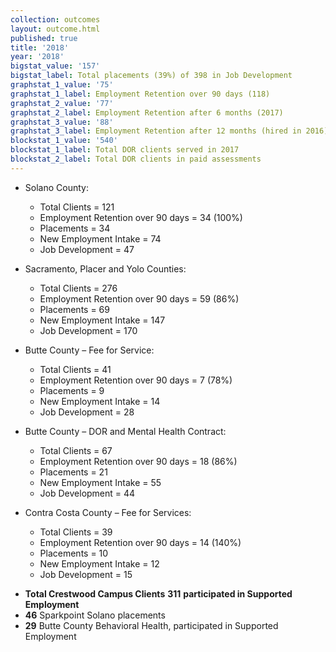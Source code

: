 ```yaml
---
collection: outcomes
layout: outcome.html
published: true
title: '2018'
year: '2018'
bigstat_value: '157'
bigstat_label: Total placements (39%) of 398 in Job Development
graphstat_1_value: '75'
graphstat_1_label: Employment Retention over 90 days (118)
graphstat_2_value: '77'
graphstat_2_label: Employment Retention after 6 months (2017)
graphstat_3_value: '88'
graphstat_3_label: Employment Retention after 12 months (hired in 2016)
blockstat_1_value: '540'
blockstat_1_label: Total DOR clients served in 2017
blockstat_2_label: Total DOR clients in paid assessments
---
```

* Solano County:
  - Total Clients = 121
  - Employment Retention over 90 days = 34 (100%)
  - Placements = 34
  - New Employment Intake = 74
  - Job Development = 47

* Sacramento, Placer and Yolo Counties:
  - Total Clients = 276
  - Employment Retention over 90 days = 59 (86%)
  - Placements = 69
  - New Employment Intake = 147
  - Job Development = 170

* Butte County – Fee for Service:
  - Total Clients = 41
  - Employment Retention over 90 days = 7 (78%)
  - Placements = 9
  - New Employment Intake = 14
  - Job Development = 28

* Butte County – DOR and Mental Health Contract:
  - Total Clients = 67
  - Employment Retention over 90 days = 18 (86%)
  - Placements = 21
  - New Employment Intake = 55
  - Job Development = 44

* Contra Costa County – Fee for Services:
  - Total Clients = 39
  - Employment Retention over 90 days = 14 (140%)
  - Placements = 10
  - New Employment Intake = 12
  - Job Development = 15


- **Total Crestwood Campus Clients** **311** **participated in Supported Employment**
- **46** Sparkpoint Solano placements
- **29** Butte County Behavioral Health, participated in Supported Employment
